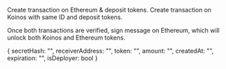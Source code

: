 Create transaction on Ethereum & deposit tokens.
Create transaction on Koinos with same ID and deposit tokens.

Once both transactions are verified, sign message on Ethereum, which will unlock both Koinos and Ethereum tokens.

{
  secretHash: "",
  receiverAddress: "",
  token: "",
  amount: "",
  createdAt: "",
  expiration: "",
  isDeployer: bool
}
